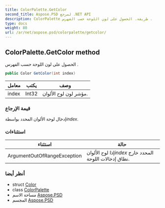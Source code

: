 ```yaml
---
title: ColorPalette.GetColor
second_title: Aspose.PSD لمرجع .NET API
description: ColorPalette طريقة. الحصول على لون اللوحة حسب الفهرس .
type: docs
weight: 80
url: /ar/net/aspose.psd/colorpalette/getcolor/
---
```

## ColorPalette.GetColor method

الحصول على لون اللوحة حسب الفهرس .

```csharp
public Color GetColor(int index)
```

| معامل | يكتب | وصف |
| --- | --- | --- |
| index | Int32 | مؤشر لون لوح الألوان. |

### قيمة الإرجاع

إدخال لوحة الألوان المحدد بواسطة*index*.

### استثناءات

| استثناء | حالة |
| --- | --- |
| ArgumentOutOfRangeException | إذا لوح الألوان*index* المحدد خارج نطاق إدخالات اللوحة. |

### أنظر أيضا

* struct [Color](../../color/)
* class [ColorPalette](../)
* مساحة الاسم [Aspose.PSD](../../colorpalette/)
* المجسم [Aspose.PSD](../../../)


